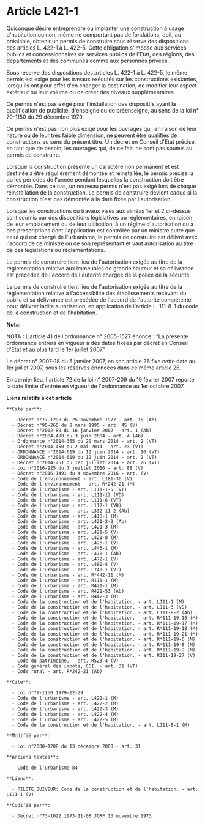 # Article L421-1

Quiconque désire entreprendre ou implanter une construction à usage d'habitation ou non, même ne comportant pas de
fondations, doit, au préalable, obtenir un permis de construire sous réserve des dispositions des articles L. 422-1 à L.
422-5. Cette obligation s'impose aux services publics et concessionnaires de services publics de l'Etat, des régions, des
départements et des communes comme aux personnes privées.

Sous réserve des dispositions des articles L. 422-1 à L. 422-5, le même permis est exigé pour les travaux exécutés sur les
constructions existantes, lorsqu'ils ont pour effet d'en changer la destination, de modifier leur aspect extérieur ou leur
volume ou de créer des niveaux supplémentaires.

Ce permis n'est pas exigé pour l'installation des dispositifs ayant la qualification de publicité, d'enseigne ou de
préenseigne, au sens de la loi n° 79-1150 du 29 décembre 1979.

Ce permis n'est pas non plus exigé pour les ouvrages qui, en raison de leur nature ou de leur très faible dimension, ne
peuvent être qualifiés de constructions au sens du présent titre. Un décret en Conseil d'Etat précise, en tant que de besoin,
les ouvrages qui, de ce fait, ne sont pas soumis au permis de construire.

Lorsque la construction présente un caractère non permanent et est destinée à être régulièrement démontée et réinstallée, le
permis précise la ou les périodes de l'année pendant lesquelles la construction doit être démontée. Dans ce cas, un nouveau
permis n'est pas exigé lors de chaque réinstallation de la construction. Le permis de construire devient caduc si la
construction n'est pas démontée à la date fixée par l'autorisation.

Lorsque les constructions ou travaux visés aux alinéas 1er et 2 ci-dessus sont soumis par des dispositions législatives ou
réglementaires, en raison de leur emplacement ou de leur utilisation, à un régime d'autorisation ou à des prescriptions dont
l'application est contrôlée par un ministre autre que celui qui est chargé de l'urbanisme, le permis de construire est
délivré avec l'accord de ce ministre ou de son représentant et vaut autorisation au titre de ces législations ou
réglementations.

Le permis de construire tient lieu de l'autorisation exigée au titre de la réglementation relative aux immeubles de grande
hauteur et sa délivrance est précédée de l'accord de l'autorité chargée de la police de la sécurité.

Le permis de construire tient lieu de l'autorisation exigée au titre de la réglementation relative à l'accessibilité des
établissements recevant du public et sa délivrance est précédée de l'accord de l'autorité compétente pour délivrer ladite
autorisation, en application de l'article L. 111-8-1 du code de la construction et de l'habitation.

**Nota:**

NOTA : L'article 41 de l'ordonnance n° 2005-1527 énonce : "La présente ordonnance entrera en vigueur à des dates fixées par
décret en Conseil d'Etat et au plus tard le 1er juillet 2007."

Le décret n° 2007-18 du 5 janvier 2007, en son article 26 fixe cette date au 1er juillet 2007, sous les réserves énoncées
dans ce même article 26.

En dernier lieu, l'article 72 de la loi n° 2007-209 du 19 février 2007 reporte la date limite d'entrée en vigueur de
l'ordonnance au 1er octobre 2007.

**Liens relatifs à cet article**

	**Cité par**:

	  - Décret n°77-1298 du 25 novembre 1977 - art. 15 (Ab)
	  - Décret n°95-260 du 8 mars 1995 - art. 45 (V)
	  - Décret n°2002-89 du 16 janvier 2002 - art. 1 (Ab)
	  - Décret n°2004-490 du 3 juin 2004 - art. 4 (Ab)
	  - Ordonnance n°2014-355 du 20 mars 2014 - art. 2 (VT)
	  - Décret n°2014-450 du 2 mai 2014 - art. 23 (VT)
	  - ORDONNANCE n°2014-619 du 12 juin 2014 - art. 10 (VT)
	  - ORDONNANCE n°2014-619 du 12 juin 2014 - art. 2 (VT)
	  - Décret n°2014-751 du 1er juillet 2014 - art. 26 (VT)
	  - Loi n°2016-925 du 7 juillet 2016 - art. 88 (V)
	  - Décret n°2016-1491 du 4 novembre 2016 - art. (V)
	  - Code de l'environnement - art. L181-30 (V)
	  - Code de l'environnement - art. R*242-21 (M)
	  - Code de l'urbanisme - art. L111-1-5 (VT)
	  - Code de l'urbanisme - art. L111-12 (VD)
	  - Code de l'urbanisme - art. L111-6 (VT)
	  - Code de l'urbanisme - art. L112-1 (VD)
	  - Code de l'urbanisme - art. L332-11-2 (Ab)
	  - Code de l'urbanisme - art. L410-1 (M)
	  - Code de l'urbanisme - art. L421-2-2 (Ab)
	  - Code de l'urbanisme - art. L421-3 (M)
	  - Code de l'urbanisme - art. L421-5 (V)
	  - Code de l'urbanisme - art. L421-8 (M)
	  - Code de l'urbanisme - art. L425-1 (V)
	  - Code de l'urbanisme - art. L445-1 (M)
	  - Code de l'urbanisme - art. L470-1 (Ab)
	  - Code de l'urbanisme - art. L472-1 (V)
	  - Code de l'urbanisme - art. L480-4 (V)
	  - Code de l'urbanisme - art. L740-1 (VT)
	  - Code de l'urbanisme - art. R*442-11 (M)
	  - Code de l'urbanisme - art. R111-1 (M)
	  - Code de l'urbanisme - art. R421-1 (M)
	  - Code de l'urbanisme - art. R421-53 (Ab)
	  - Code de l'urbanisme - art. R442-3 (M)
	  - Code de la construction et de l'habitation. - art. L111-1 (M)
	  - Code de la construction et de l'habitation. - art. L111-3 (VD)
	  - Code de la construction et de l'habitation. - art. L111-8-2 (Ab)
	  - Code de la construction et de l'habitation. - art. R*111-19-15 (M)
	  - Code de la construction et de l'habitation. - art. R*111-19-17 (M)
	  - Code de la construction et de l'habitation. - art. R*111-19-18 (M)
	  - Code de la construction et de l'habitation. - art. R*111-19-21 (M)
	  - Code de la construction et de l'habitation. - art. R*111-19-6 (M)
	  - Code de la construction et de l'habitation. - art. R*111-19-8 (M)
	  - Code de la construction et de l'habitation. - art. R*111-19-9 (M)
	  - Code de la construction et de l'habitation. - art. R111-19-27 (V)
	  - Code du patrimoine. - art. R523-4 (V)
	  - Code général des impôts, CGI. - art. 31 (VT)
	  - Code rural - art. R*242-21 (Ab)

	**Cite**:

	  - Loi n°79-1150 1979-12-29
	  - Code de l'urbanisme - art. L422-1 (M)
	  - Code de l'urbanisme - art. L422-2 (M)
	  - Code de l'urbanisme - art. L422-3 (M)
	  - Code de l'urbanisme - art. L422-4 (M)
	  - Code de l'urbanisme - art. L422-5 (M)
	  - Code de la construction et de l'habitation. - art. L111-8-1 (M)

	**Modifié par**:

	  - Loi n°2000-1208 du 13 décembre 2000 - art. 31

	**Anciens textes**:

	  - Code de l'urbanisme 84

	**Liens**:

	  - PILOTE_SUIVEUR: Code de la construction et de l'habitation. - art. L111-1 (V)

	**Codifié par**:

	  - Décret n°73-1022 1973-11-08 JORF 13 novembre 1973
